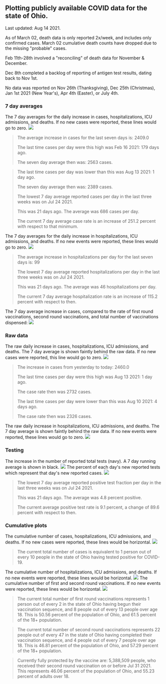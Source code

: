 ## Plotting publicly available COVID data for the state of Ohio. 

Last updated: Aug 14 2021. 

As of March 02, death data is only reported 2x/week, and includes only confirmed cases. March 02 cumulative death counts have dropped due to the missing "probable" cases.

Feb 11th-28th involved a "reconciling" of death data for November & December.

Dec 8th completed a backlog of reporting of antigen test results, dating back to Nov 1st.

No data was reported on Nov 26th (Thanksgiving), Dec 25th (Christmas), Jan 1st 2021 (New Year's), Apr 4th (Easter), or July 4th.
### 7 day averages
The 7 day averages for the daily increase in cases, hospitalizations, ICU admissions, and deaths. If no new cases were reported, these lines would go to zero.
![](7dayaverage_cases.png)

>The average increase in cases for the last seven days is: 2409.0
>
>The last time cases per day were this high was Feb 16 2021: 179 days ago.
>
>The seven day average then was: 2563 cases.

>
>The last time cases per day was lower than this was Aug 13 2021: 1 day ago.
>
>The seven day average then was: 2389 cases.
>
>The lowest 7 day average reported cases per day in the last three weeks was on Jul 24 2021.
>
>This was 21 days ago. The average was 686 cases per day.
>
>The current 7 day average case rate is an increase of 251.2 percent with respect to that minimum.

The 7 day averages for the daily increase in hospitalizations, ICU admissions, and deaths. If no new events were reported, these lines would go to zero.
![](7dayaverage_hospital.png)

>The average increase in hospitalizations per day for the last seven days is: 99
>
>The lowest 7 day average reported hospitalizations per day in the last three weeks was on Jul 24 2021.
>
>This was 21 days ago. The average was 46 hospitalizations per day.
>
>The current 7 day average hospitalization rate is an increase of 115.2 percent with respect to then.

The 7 day average increase in cases, compared to the rate of first round vaccinations, second round vaccinations, and total number of vaccinations dispensed:
![](DailyVaccinationsCases.png)

### Raw data
The raw daily increase in cases, hospitalizations, ICU admissions, and deaths. The 7 day average is shown faintly behind the raw data. If no new cases were reported, this line would go to zero.
![](DailyCases.png)

>The increase in cases from yesterday to today: 2460.0 
>
>The last time cases per day were this high was Aug 13 2021: 1 day ago. 
>
>The case rate then was 2732 cases.
>
>The last time cases per day were lower than this was Aug 10 2021: 4 days ago. 
>
>The case rate then was 2326 cases.

The raw daily increase in hospitalizations, ICU admissions, and deaths. The 7 day average is shown faintly behind the raw data. If no new events were reported, these lines would go to zero.
![](DailyHospitalizations.png)

### Testing

The increase in the number of reported total tests (navy). A 7 day running average is shown in black.
![](DailyTests.png)
The percent of each day's new reported tests which represent that day's new reported cases.
![](percentpositive_tests.png)

>The lowest 7 day average reported positive test fraction per day in the last three weeks was on Jul 24 2021.
>
>This was 21 days ago. The average was 4.8 percent positive. 
>
>The current average positive test rate is 9.1 percent, a change of 89.6 percent with respect to then. 

### Cumulative plots
The cumulative number of cases, hospitalizations, ICU admissions, and deaths. If no new cases were reported, these lines would be horizontal.
![](Cases.png)

>The current total number of cases is equivalent to 1 person out of every 10 people in the state of Ohio having tested positive for COVID-19.

The cumulative number of hospitalizations, ICU admissions, and deaths. If no new events were reported, these lines would be horizontal.
![](Hospitalizations.png)
The cumulative number of first and second round vaccinations. If no new events were reported, these lines would be horizontal.
![](Vaccinations.png)

>The current total number of first round vaccinations represents 1 person out of every 2 in the state of Ohio having begun their vaccination sequence,  and 8 people out of every 13 people over age 18.
 >This is 50.56 percent of the population of Ohio, and 61.5 percent of the 18+ population.

>The current total number of second round vaccinations represents 22 people out of every 47 in the state of Ohio having completed their vaccination sequence, and 4 people out of every 7 people over age 18. 
>This is 46.81 percent of the population of Ohio, and 57.29 percent of the 18+ population.

>Currently fully protected by the vaccine are: 5,388,509 people, who received their second round vaccination on or before Jul 31 2021.
>This represents 46.06 percent of the population of Ohio, and 55.23 percent of adults over 18.


